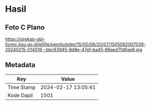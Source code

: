 # Hasil

## Foto C Plano

https://sirekap-obj-formc.kpu.go.id/e00e/pemilu/pdpr/15/05/08/20/07/1505082007039-20240215-014016--bbc93945-8d8e-47ef-ba45-89aed7fd6ae6.jpg


## Metadata

| Key        | Value               |
| ---------- | ------------------- |
| Time Stamp | 2024-02-17 13:05:41 |
| Kode Dapil | 1501                |



